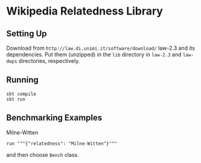 Wikipedia Relatedness Library
=============================


Setting Up
----------

Download from `http://law.di.unimi.it/software/download/` law-2.3 and its dependencies. Put them (unzipped) in the `lib` directory in `law-2.3` and `law-deps` directories, respectively.




Running
-------

    sbt compile
    sbt run
    
    
Benchmarking Examples
---------------------

Milne-Witten
    
    run """{"relatedness": "Milne-Witten"}"""
    
and then choose `Bench` class.